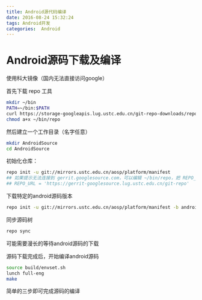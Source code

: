 ```yaml
---
title: Android源代码编译
date: 2016-08-24 15:32:24
tags: Android开发
categories:  Android
---
```



# Android源码下载及编译

使用科大镜像（国内无法直接访问google）

首先下载 repo 工具
```bash
mkdir ~/bin
PATH=~/bin:$PATH
curl https://storage-googleapis.lug.ustc.edu.cn/git-repo-downloads/repo > ~/bin/repo
chmod a+x ~/bin/repo
```
然后建立一个工作目录（名字任意）
```bash
mkdir AndroidSource
cd AndroidSource
```
初始化仓库：

```bash
repo init -u git://mirrors.ustc.edu.cn/aosp/platform/manifest
## 如果提示无法连接到 gerrit.googlesource.com，可以编辑 ~/bin/repo，把 REPO_URL 一行替换成下面的：
## REPO_URL = 'https://gerrit-googlesource.lug.ustc.edu.cn/git-repo'
```
下载特定的android源码版本
```bash
repo init -u git://mirrors.ustc.edu.cn/aosp/platform/manifest -b android-4.0.1_r1
```
同步源码树
```bash
repo sync
```
可能需要漫长的等待android源码的下载


源码下载完成后，开始编译android源码
```bash
source build/envset.sh
lunch full-eng
make
```
简单的三步即可完成源码的编译
